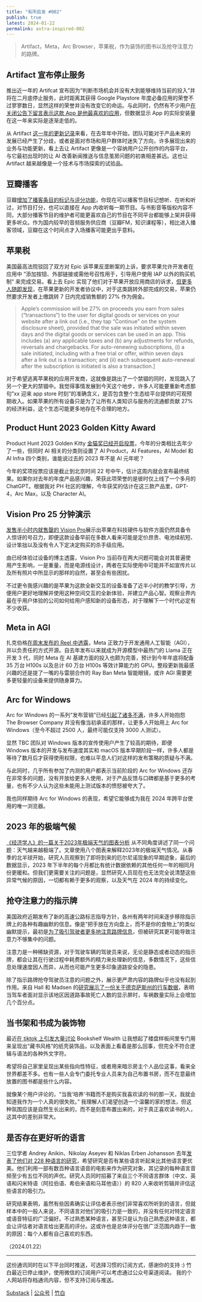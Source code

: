 ```yaml
---
title: "有所启发 #002"
publish: true
latest: 2024-01-22
permalink: astra-inspired-002
---
```

> Artifact，Meta，Arc Browser，苹果税，作为装饰的图书以及抢夺注意力的路牌。

## Artifact 宣布停止服务

推出近一年的 Artifcat 宣布因为“判断市场机会并没有大到能够维持当前的投入”并将在二月底停止服务，此时距离其获得 Google Playstore 年度必备应用的荣誉不过寥寥数日，显然这样的荣誉并没有改变它的命运。与此同时，仍然有不少用户[在关闭公告下留言表示这款 App 是他最喜欢的应用](https://medium.com/artifact-news/shutting-down-artifact-1e70de46d419)，但数据显示 App 的实际安装量在这一年来实际是逐渐走低的。

从 Artifact [这一年的更新记录](https://medium.com/@artifact_team)来看，在去年年中开始，团队可能对于产品未来的发展已经产生了分歧，或者是面对市场和用户群体时迷失了方向，许多展现出来的业务与功能更新，看上去让 Artifact 更像是一个容纳用户公开创作的内容平台，与它最初出现时的让 AI 改善新闻推送与信息茧房问题的初衷相差甚远。这也让 Artifact 越来越像是一个技术与市场探索的试验品。

## 豆瓣播客

豆瓣[增加了播客条目的标记与评分功能](https://www.douban.com/people/doubanpodcast/status/4493880339/?_dtcc=1&_i=5890474vqlvk22)，你现在可以播客节目标记想听、在听和听过，对节目打分，也可以直接在 App 内收听每一期节目。与书影音等版权内容不同，大部分播客节目的维护者可能更喜欢自己的节目在不同平台都能够上架并获得更多听众。作为国内较早的音频服务供应商（豆瓣FM，知识课程等），相比进入播客领域，豆瓣在这个时间点才入场播客可能更出乎意料。

## 苹果税

美国最高法院驳回了双方对 Epic 诉苹果反垄断案的上诉，要求苹果允许开发者在应用中 ”添加按钮、外部链接或需他号召性用于，引导用户使用 IAP 以外的购买机制“ 来完成交易。看上去 Epic 实现了他们对于苹果开放应用商店的诉求，[但更多人随即发现](https://x.com/TimSweeneyEpic/status/1747280532746936614?s=20)，在苹果更新的开发者协议中，对于这类跳转外部完成的交易，苹果仍然要求开发者上缴跳转 7 日内完成销售额的 27% 作为佣金。

> Apple’s commission will be 27% on proceeds you earn from sales (“transactions“) to the user for digital goods or services on your website after a link out (i.e., they tap “Continue” on the system disclosure sheet), provided that the sale was initiated within seven days and the digital goods or services can be used in an app. This includes (a) any applicable taxes and (b) any adjustments for refunds, reversals and chargebacks. For auto-renewing subscriptions, (i) a sale initiated, including with a free trial or offer, within seven days after a link out is a transaction; and (ii) each subsequent auto-renewal after the subscription is initiated is also a transaction.]

对于希望逃离苹果税的应用开发商，这就像是跳出了一个禁锢的同时，发现跳入了另一个更大的禁锢中。我觉得事情发展到今天这个地步，许多人可能要重新考虑那句”xx 迎来 app store 时刻”的准确含义，是否包含整个生态给平台提供的可观预期收入。如果苹果的所有设备只是为了让所有人类知识与服务的流通都贡献 27% 的经济利益，这个生态可能更多地存在不合理的地方。

## Product Hunt 2023 Golden Kitty Award

Product Hunt 2023 Golden Kitty [金猫奖已经开启投票](https://www.producthunt.com/golden-kitty-awards)，今年的分类相比去年少了一些，但同时 AI 相关的分类则设置了 AI Product，AI Features，AI Model 和 AI Infra 四个类别，谁能说过去的 2023 年不是 AI 元年呢？

今年的奖项投票应该是截止到北京时间 22 号中午，估计这周内就会宣布最终结果。如果你对去年的年度产品感兴趣，荣获此项荣誉的是彼时仅上线了一个多月的 ChatGPT。根据我对 PH 社区的理解，今年获奖的估计在这三款产品里，GPT-4，Arc Max，以及 Character AI。

## Vision Pro 25 分钟演示

[发售半小时内就售罄的 Vision Pro](https://www.apple.com/apple-vision-pro/)展示出苹果在科技硬件与软件方面仍然具备令人惊讶的号召力，即便这款设备早前在多数人看来可能是定价昂贵、电池续航短、设计笨拙以及没有令人下定决定购买的杀手级应用。

由已经体验过设备的博主透露，Vision Pro 当前存在两大问题可能会对其普遍使用产生影响，一是重量，而是电源线设计，两者在实际使用中可能并不如宣传片以及所有照片中所显示的那样的自然，甚至会有些困扰。

不过更令我感兴趣的是苹果为这款全新交互的设备准备了近半小时的教学引导，方便用户更好地理解并使用这种空间交互的全新体验，并建立产品心智。观察业界内最在乎用户体验的公司如何给用户感知新的设备形态，对于理解下一个时代必定有不少收获。

## Meta in AGI

扎克伯格[在周末发布的 Reel 中透露](https://www.instagram.com/reel/C2QARHJR1sZ/?ig_rid=e834d3f9-f4af-4459-a54c-4f3ba40369b4)，Meta 正致力于开发通用人工智能（AGI），并以负责任的方式开源。自去年发布以来就成为开源模型中最热门的 Llama 正在开发 3 代，同时 Meta 在 AI 基建方面的投入也颇为完善，预计到今年年底将配备 35 万台 H100s 以及总计 60 万台 H100s 等效计算能力的 GPU。整段更新我最感兴趣的还是提了一嘴的与雷朋合作的 Ray Ban Meta 智能眼镜，或许 AGI 需要更多更轻量的设备来提供随身算力。

## Arc for Windows

Arc for Windows 的一系列“发布营销”已经[引起了诸多不满](https://www.reddit.com/r/ArcBrowser/comments/199fn8m/this_is_for_all_the_failed_launch_and_how_do_they/)，许多人开始抱怨 The Browser Company 并没有像当初承诺的那样，让更多人开始用上 Arc for Windows（至今不超过 2500 人，最终可能仅支持 3000 人测试）。

显然 TBC 团队对 Windows 版本的宣传使用户产生了较高的期待，即便 Windows 版本的开发与发布速度其实和 macOS 版本早期阶段一样，许多人都是等待了数月后才获得使用权限，也难以平息人们对这样的发布策略的质疑与不满。

与此同时，几乎所有参加了内测的用户都表示当前阶段的 Arc for Windows 还存在非常多的问题，没有开放给更多人使用，对于产品反馈与口碑都是基于更多的考量，也有不少人认为这些未能用上测试版本的愤怒被夸大了。

我也同样期待 Arc for Windows 的表现，希望它能够成为我在 2024 年跨平台使用的唯一浏览器。

## 2023 年的极端气候

[《经济学人》的一篇关于2023年极端天气的图表分析](https://www.economist.com/graphic-detail/2024/01/12/eight-charts-illustrate-2023s-extreme-weather)  从不同角度讲述了同一个问题：天气越来越极端了。文章使用八个图表来解释2023年的极端天气情况。从春季的北半球开始，研究人员观察到了即将到来的厄尔尼诺现象的早期迹象，最后的数据显示，2023 年下半年的每个月都比有统计数据依赖的其他任何一年的相同月份更暖和。但我们更需要关注的问题是，显然研究人员现在也无法完全说清楚这些异常气候的原因，一切都有赖于更多的观察，以及天气在 2024 年的持续变化。

## 抢夺注意力的指示牌

美国政府近期发布了新的高速公路标志指导方针，各州有两年时间来逐步移除指示牌上的各种有趣幽默的信息。像是“把手放在方向盘上，而不是你的食物上”的类似幽默提示，最初是[为了吸引驾驶者更多地注意路牌信息](https://www.npr.org/2020/03/05/812130695/humorous-highway-signs-aim-to-steer-drivers-safely-down-the-old-town-road)，但被研究其更可能导致注意力不够集中的问题。

注意力是一种稀缺资源，对于驾驶车辆的驾驶员来说，无论是静态或者动态的指示牌，都会让其在行驶过程中耗费额外的精力来处理新的信息，多数情况下，这些信息处理速度因人而异，从而也可能产生更多印象道路安全的隐患。

除了指示路牌抢夺驾驶员注意的问题之外，展示更严肃内容的路牌似乎也没有起到作用。来自 Hall 和 Madsen 的[研究展示了一份关于德克萨斯州的行车数据](https://www.science.org/doi/full/10.1126/science.abm3427?casa_token=819Q9c5ubcYAAAAA:6k_Jo-SUaeT_3X_mltmsXMx4sO7MylfxTVXtRBiC3Q1qtqF43hUN_a1k1VWuM5vr4O7QDpAkBMl5GQ)，表明当驾车者面对显示该地区因道路事故死亡人数的显示屏时，车祸数量实际上会增加几个百分点。

## 当书架和书成为装饰物

最近[在 tiktok 上引发大量讨论](https://www.nytimes.com/2024/01/15/style/do-you-have-bookshelf-wealth.html?algo=combo_clicks_decay_6_lda_unique_80_diversified&block=3&campaign_id=142&emc=edit_fory_20240116&fellback=false&imp_id=1537749206789237&instance_id=112700&nl=for-you&nlid=54716262&pool=channel-replacement-ls&rank=6&regi_id=54716262&req_id=2335882377252111&segment_id=155508&surface=for-you-email-channelless&user_id=60dcc2fc8ed12aad6b6f08f7c0da11ba&variant=holdout_best_fye_channelless) Bookshelf Wealth 让我想起了楼盘样板间里专门用来呈现出“藏书风格”的纸壳装饰品，以及表面上看着是那么回事，但完全不符合逻辑与语法的各种外文字符。

希望将自己家里呈现出某些指向性特征，或者用来暗示房主个人品位这事，看来全世界都差不多。也有一些人会专门委托专业人员来为自己布置书房，而不在意最终放置的图书都是些什么内容。

就像某个用户评论的，“当我‘培养’书籍而不是购买我喜欢读的书的那一天，我就会知道我作为一个人真的很失败。” 我理解人们渴望创造一个温馨的家的想法，但这种氛围应该是自然生长出来的，而不是刻意布置出来的，对于真正喜欢读书的人，这其中的差别非常大。

## 是否存在更好听的语言

三位学者 Andrey Anikin、Nikolay Aseyev 和 Niklas Erben Johansson 去年[发表了他们对 228 种语言的研究](https://www.pnas.org/doi/abs/10.1073/pnas.2218367120)，希望研究是否有某些语言听起来比其他语言更优美。他们利用一部有数百种语言语音的电影来作为研究对象，其记录的每种语言音频至少有五位不同的声优。研究人员同时招募了来自三个不同语言群体（中文、英语和闪米特语（阿拉伯语、希伯来语和马耳他语））的 820 人来收听剪辑并评估这些语言的吸引力。

研究结果表明，虽然有些因素确实让评估者表示他们非常喜欢所听到的语言，但就样本中的一般人来说，不同语言对他们的吸引力是一致的，并没有任何对特定语言或语音特征的广泛偏好。不过熟悉某种语言，甚至只是认为自己熟悉这种语言，都会让评估者对语言给出更高的评分。这或许也是总体评分在很广泛范围内趋于一致的原因：每个人都有自己喜欢的东西。

（2024.01.22）

---

这份通讯同时在以下平台同时推送，可选择习惯的订阅方式，感谢你的支持 :)
竹白最近已停止维护，使用微信的订阅用户可以考虑通过公众号渠道阅读。
我的个人网站将存档通讯内容，但不支持订阅与推送。

[Substack](https://yishan.substack.com/) | [公众号]() | [竹白](https://speciouspm.zhubai.love/)